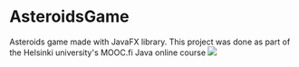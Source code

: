 # AsteroidsGame
Asteroids game made with JavaFX library. This project was done as part of the Helsinki university's MOOC.fi Java online course
![](https://i.imgur.com/wE34zsq.gif)
